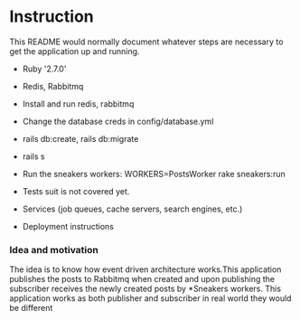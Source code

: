 # Instruction

This README would normally document whatever steps are necessary to get the
application up and running.



* Ruby '2.7.0'

* Redis, Rabbitmq

* Install and run redis, rabbitmq

* Change the database creds in config/database.yml

* rails db:create, rails db:migrate

* rails s

* Run the sneakers workers: WORKERS=PostsWorker rake sneakers:run

* Tests suit is not covered yet.

* Services (job queues, cache servers, search engines, etc.)

* Deployment instructions

### Idea and motivation

The idea is to know how event driven architecture works.This application publishes the posts to Rabbitmq
when created and upon publishing the subscriber receives the newly created posts by *Sneakers workers.
This application works as both publisher and subscriber in real world they would be different